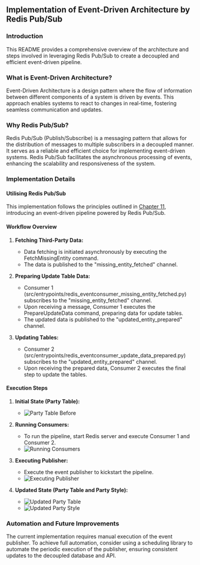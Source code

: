 ## Implementation of Event-Driven Architecture by Redis Pub/Sub

### Introduction

This README provides a comprehensive overview of the architecture and steps involved in leveraging Redis Pub/Sub to create a decoupled and efficient event-driven pipeline.

### What is Event-Driven Architecture?

Event-Driven Architecture is a design pattern where the flow of information between different components of a system is driven by events. This approach enables systems to react to changes in real-time, fostering seamless communication and updates.

### Why Redis Pub/Sub?

Redis Pub/Sub (Publish/Subscribe) is a messaging pattern that allows for the distribution of messages to multiple subscribers in a decoupled manner. It serves as a reliable and efficient choice for implementing event-driven systems. Redis Pub/Sub facilitates the asynchronous processing of events, enhancing the scalability and responsiveness of the system.

### Implementation Details

#### Utilising Redis Pub/Sub

This implementation follows the principles outlined in [Chapter 11](https://www.cosmicpython.com/book/chapter_11_external_events.html), introducing an event-driven pipeline powered by Redis Pub/Sub.

#### Workflow Overview

1. **Fetching Third-Party Data:**

   - Data fetching is initiated asynchronously by executing the FetchMissingEntity command.
   - The data is published to the "missing_entity_fetched" channel.

2. **Preparing Update Table Data:**

   - Consumer 1 (src/entrypoints/redis_eventconsumer_missing_entity_fetched.py) subscribes to the "missing_entity_fetched" channel.
   - Upon receiving a message, Consumer 1 executes the PrepareUpdateData command, preparing data for update tables.
   - The updated data is published to the "updated_entity_prepared" channel.

3. **Updating Tables:**
   - Consumer 2 (src/entrypoints/redis_eventconsumer_update_data_prepared.py) subscribes to the "updated_entity_prepared" channel.
   - Upon receiving the prepared data, Consumer 2 executes the final step to update the tables.

#### Execution Steps

1. **Initial State (Party Table):**

   - ![Party Table Before](images/party_table_before.png)

2. **Running Consumers:**

   - To run the pipeline, start Redis server and execute Consumer 1 and Consumer 2.
   - ![Running Consumers](images/running_consumers.png)

3. **Executing Publisher:**

   - Execute the event publisher to kickstart the pipeline.
   - ![Executing Publisher](images/executing_publisher.png)

4. **Updated State (Party Table and Party Style):**
   - ![Updated Party Table](images/updated_party_table.png)
   - ![Updated Party Style](images/updated_party_style.png)

### Automation and Future Improvements

The current implementation requires manual execution of the event publisher. To achieve full automation, consider using a scheduling library to automate the periodic execution of the publisher, ensuring consistent updates to the decoupled database and API.
